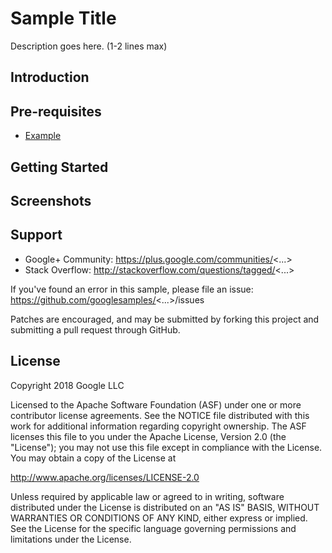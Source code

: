 Sample Title
============

Description goes here. (1-2 lines max)

Introduction
------------

Pre-requisites
--------------

<!--These should be learning materials, not software requirements; samples
    should be entirely self-contained. Format as URLs in a list.-->
- [Example](http://github.com/googlesamples/example)

Getting Started
---------------

Screenshots
-----------

Support
-------

- Google+ Community: https://plus.google.com/communities/<...>
- Stack Overflow: http://stackoverflow.com/questions/tagged/<...>

If you've found an error in this sample, please file an issue:
https://github.com/googlesamples/<...>/issues

Patches are encouraged, and may be submitted by forking this project and
submitting a pull request through GitHub.

License
-------

Copyright 2018 Google LLC

Licensed to the Apache Software Foundation (ASF) under one or more contributor
license agreements.  See the NOTICE file distributed with this work for
additional information regarding copyright ownership.  The ASF licenses this
file to you under the Apache License, Version 2.0 (the "License"); you may not
use this file except in compliance with the License.  You may obtain a copy of
the License at

  http://www.apache.org/licenses/LICENSE-2.0

Unless required by applicable law or agreed to in writing, software
distributed under the License is distributed on an "AS IS" BASIS, WITHOUT
WARRANTIES OR CONDITIONS OF ANY KIND, either express or implied.  See the
License for the specific language governing permissions and limitations under
the License.
